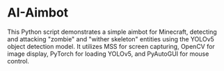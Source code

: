 # AI-Aimbot
 This Python script demonstrates a simple aimbot for Minecraft, detecting and attacking "zombie" and "wither skeleton" entities using the YOLOv5 object detection model. It utilizes MSS for screen capturing, OpenCV for image display, PyTorch for loading YOLOv5, and PyAutoGUI for mouse control.
